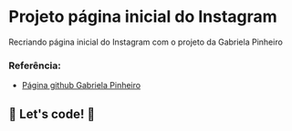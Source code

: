 # Projeto página inicial do Instagram

Recriando página inicial do Instagram com o projeto da Gabriela Pinheiro

### Referência:

* [Página github Gabriela Pinheiro]((https://github.com/SpruceGabriela))

## 🚀 Let's code! 🚀

